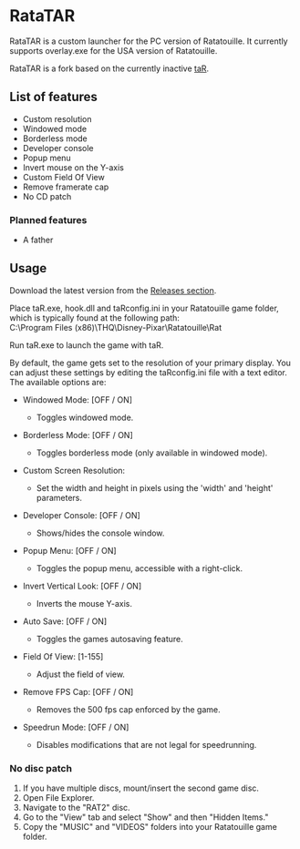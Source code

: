 # RataTAR

RataTAR is a custom launcher for the PC version of Ratatouille.
It currently supports overlay.exe for the USA version of Ratatouille.

RataTAR is a fork based on the currently inactive [taR](https://github.com/SabeMP/taR).

## List of features
- Custom resolution
- Windowed mode
- Borderless mode
- Developer console
- Popup menu
- Invert mouse on the Y-axis
- Custom Field Of View
- Remove framerate cap
- No CD patch

### Planned features
- A father

## Usage

Download the latest version from the [Releases section](https://github.com/SplasBoi/RataTAR/releases).

<p>Place taR.exe, hook.dll and taRconfig.ini in your Ratatouille game folder, which is typically found at the following path: <br>C:\Program Files (x86)\THQ\Disney-Pixar\Ratatouille\Rat</p>

Run taR.exe to launch the game with taR.

By default, the game gets set to the resolution of your primary display. You can adjust these settings by editing the taRconfig.ini file with a text editor. The available options are:

- Windowed Mode: [OFF / ON]
  - Toggles windowed mode.

- Borderless Mode: [OFF / ON]
  - Toggles borderless mode (only available in windowed mode).

- Custom Screen Resolution:
  - Set the width and height in pixels using the 'width' and 'height' parameters.

- Developer Console: [OFF / ON]
  - Shows/hides the console window.

- Popup Menu: [OFF / ON]
  - Toggles the popup menu, accessible with a right-click.

- Invert Vertical Look: [OFF / ON]
  - Inverts the mouse Y-axis.

- Auto Save: [OFF / ON]
  - Toggles the games autosaving feature.

- Field Of View: [1-155]
  - Adjust the field of view.

- Remove FPS Cap: [OFF / ON]
  - Removes the 500 fps cap enforced by the game.

- Speedrun Mode: [OFF / ON]
  - Disables modifications that are not legal for speedrunning.

### No disc patch
1. If you have multiple discs, mount/insert the second game disc.
2. Open File Explorer.
3. Navigate to the "RAT2" disc.
4. Go to the "View" tab and select "Show" and then "Hidden Items."
5. Copy the "MUSIC" and "VIDEOS" folders into your Ratatouille game folder.
